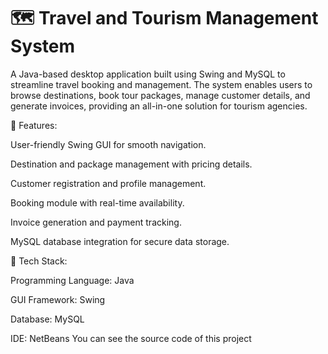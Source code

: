 # 🗺️ Travel and Tourism Management System
A Java-based desktop application built using Swing and MySQL to streamline travel booking and management. The system enables users to browse destinations, book tour packages, manage customer details, and generate invoices, providing an all-in-one solution for tourism agencies.

🔹 Features:

User-friendly Swing GUI for smooth navigation.

Destination and package management with pricing details.

Customer registration and profile management.

Booking module with real-time availability.

Invoice generation and payment tracking.

MySQL database integration for secure data storage.

🔹 Tech Stack:

Programming Language: Java

GUI Framework: Swing

Database: MySQL

IDE: NetBeans
You can see the source code of this project
